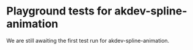 # Playground tests for akdev-spline-animation
We are still awaiting the first test run for akdev-spline-animation.
